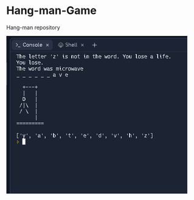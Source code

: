 # Hang-man-Game
Hang-man repository
<div>
  <img src="https://github.com/DyllanDan/Hang-man-Game/blob/main/art_HM.png">
<div/>
